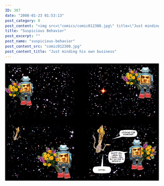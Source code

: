 ```yaml
---
ID: 307
date: "2008-01-23 01:53:13"
post_category: 0
post_content: "<img src=\"comics/comic012308.jpg\" title=\"Just minding his own business\" />"
title: "Suspicious Behavior"
post_excerpt: ""
post_name: "suspicious-behavior"
post_content_src: "comic012308.jpg"
post_content_title: "Just minding his own business"
---
```



[![Just minding his own business](/comics-hi-res/comic012308.jpg)](/comics-hi-res/comic012308.jpg)

